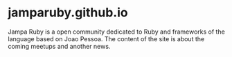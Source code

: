 # jamparuby.github.io
Jampa Ruby is a open community dedicated to Ruby and frameworks of the language based on Joao Pessoa. The content of the site is about the coming meetups and another news.

